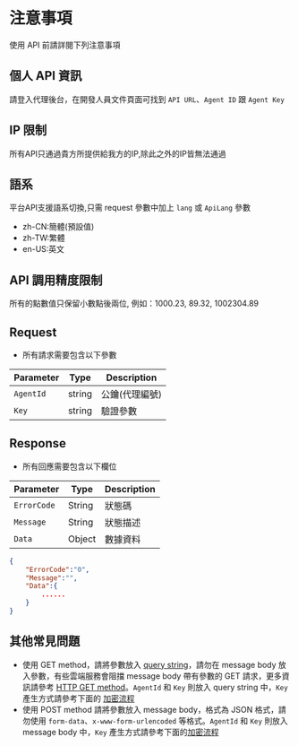 # 注意事項

使用 API 前請詳閱下列注意事項

## 個人 API 資訊

請登入代理後台，在開發人員文件頁面可找到 `API URL`、`Agent ID` 跟 `Agent Key`

## IP 限制

所有API只通過貴方所提供給我方的IP,除此之外的IP皆無法通過 

## 語系
平台API支援語系切換,只需 request 參數中加上 `lang` 或 `ApiLang` 參數

- zh-CN:簡體(預設值)
- zh-TW:繁體
- en-US:英文

## API 調用精度限制

所有的點數值只保留小數點後兩位, 例如：1000.23, 89.32, 1002304.89 

## Request
- 所有請求需要包含以下參數

| Parameter | Type   | Description    |
| --------- | ------ | -------------- |
| `AgentId` | string | 公鑰(代理編號) |
| `Key`     | string | 驗證參數       |

## Response
- 所有回應需要包含以下欄位

| Parameter   | Type   | Description |
| ----------- | ------ | ----------- |
| `ErrorCode` | String | 狀態碼      |
| `Message`   | String | 狀態描述    |
| `Data`      | Object | 數據資料    |

```json
{ 
    "ErrorCode":"0",
    "Message":"",
    "Data":{
        ......
    }
}
```

## 其他常見問題
- 使用 GET method，請將參數放入 [query string](https://en.wikipedia.org/wiki/Query_string)，請勿在 message body 放入參數，有些雲端服務會阻擋 message body 帶有參數的 GET 請求，更多資訊請參考 [HTTP GET method](https://developer.mozilla.org/en-US/docs/Web/HTTP/Methods/GET)。`AgentId` 和 `Key` 則放入 query string 中，`Key` 產生方式請參考下面的 [加密流程](#加密流程)
- 使用 POST method 請將參數放入 message body，格式為 JSON 格式，請勿使用 `form-data`、`x-www-form-urlencoded` 等格式。`AgentId` 和 `Key` 則放入 message body 中，`Key` 產生方式請參考下面的[加密流程](#加密流程)

